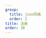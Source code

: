 ```yaml
---
group:
  title: json风格
  order: 2
title: 注册
order: 30
---
```


<code src='../../../src/examples/03-regist.tsx' ></code>
